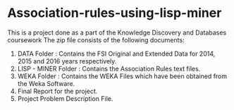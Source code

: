 # Association-rules-using-lisp-miner
This is a project done as a part of the Knowledge Discovery and Databases coursework
The zip file consists of the following documents:
1. DATA Folder : Contains the FSI Original and Extended Data for 2014, 2015 and 2016 years respectively.
2. LISP - MINER Folder : Contains the Association Rules text files.
3. WEKA Folder : Contains the WEKA Files which have been obtained from the Weka Software.
4. Final Report for the project.
5. Project Problem Description File.
